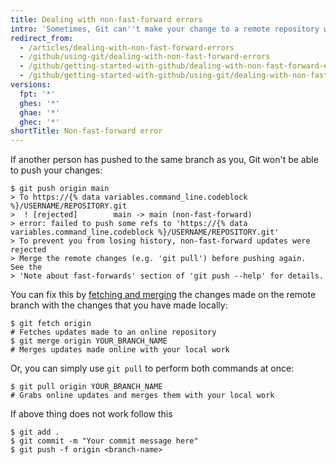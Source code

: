 ```yaml
---
title: Dealing with non-fast-forward errors
intro: 'Sometimes, Git can''t make your change to a remote repository without losing commits. When this happens, your push is refused.'
redirect_from:
  - /articles/dealing-with-non-fast-forward-errors
  - /github/using-git/dealing-with-non-fast-forward-errors
  - /github/getting-started-with-github/dealing-with-non-fast-forward-errors
  - /github/getting-started-with-github/using-git/dealing-with-non-fast-forward-errors
versions:
  fpt: '*'
  ghes: '*'
  ghae: '*'
  ghec: '*'
shortTitle: Non-fast-forward error
---
```

If another person has pushed to the same branch as you, Git won't be able to push your changes:

```shell
$ git push origin main
> To https://{% data variables.command_line.codeblock %}/USERNAME/REPOSITORY.git
>  ! [rejected]        main -> main (non-fast-forward)
> error: failed to push some refs to 'https://{% data variables.command_line.codeblock %}/USERNAME/REPOSITORY.git'
> To prevent you from losing history, non-fast-forward updates were rejected
> Merge the remote changes (e.g. 'git pull') before pushing again.  See the
> 'Note about fast-forwards' section of 'git push --help' for details.
```

You can fix this by [fetching and merging](/get-started/using-git/getting-changes-from-a-remote-repository) the changes made on the remote branch with the changes that you have made locally:

```shell
$ git fetch origin
# Fetches updates made to an online repository
$ git merge origin YOUR_BRANCH_NAME
# Merges updates made online with your local work
```

Or, you can simply use `git pull` to perform both commands at once:

```shell
$ git pull origin YOUR_BRANCH_NAME
# Grabs online updates and merges them with your local work
```

If above thing does not work follow this 

```shell
$ git add .
$ git commit -m "Your commit message here"
$ git push -f origin <branch-name>
```

